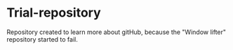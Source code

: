 # Trial-repository
Repository created to learn more about gitHub, because the "Window lifter" repository started to fail.
